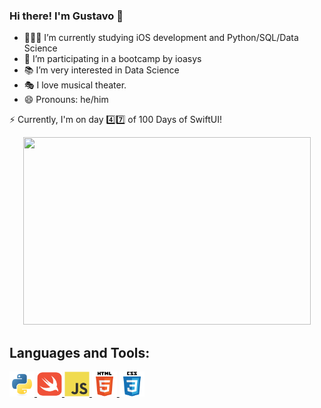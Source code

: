 ### Hi there! I'm Gustavo 👋

- 👨🏻‍💻 I’m currently studying iOS development and Python/SQL/Data Science
- 📓 I’m participating in a bootcamp by ioasys
- 📚 I’m very interested in Data Science
- 🎭 I love musical theater.
- 😄 Pronouns: he/him

⚡️ Currently, I'm on day 4️⃣7️⃣ of 100 Days of SwiftUI! 

<p align="center">
  <img width="460" height="300" src="https://github-readme-stats.vercel.app/api/top-langs/?username=gperbone&layout=compact">
</p>

<h2 align="left">Languages and Tools:</h2>
<p align="left"> <a href="https://www.python.org/" target="_blank" rel="noreferrer"> <img src="https://raw.githubusercontent.com/devicons/devicon/master/icons/python/python-original.svg" alt="python" width="40" height="40"/> </a> 
  <a href="https://developer.apple.com/swift/" target="_blank" rel="noreferrer"> <img src="https://raw.githubusercontent.com/devicons/devicon/master/icons/swift/swift-original.svg" alt="swift" width="40" height="40"/> </a>
  <a href="https://developer.mozilla.org/en-US/docs/Web/JavaScript" target="_blank" rel="noreferrer"> <img src="https://raw.githubusercontent.com/devicons/devicon/master/icons/javascript/javascript-original.svg" alt="javascript" width="40" height="40"/> </a> 
   <a href="https://www.w3.org/html/" target="_blank" rel="noreferrer"> <img src="https://raw.githubusercontent.com/devicons/devicon/master/icons/html5/html5-original-wordmark.svg" alt="html5" width="40" height="40"/> </a>
  <a href="https://www.w3schools.com/css/" target="_blank" rel="noreferrer"> <img src="https://raw.githubusercontent.com/devicons/devicon/master/icons/css3/css3-original-wordmark.svg" alt="css3" width="40" height="40"/> </a> 
  </p>
